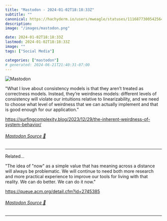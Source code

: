 ```yaml
---
title: "Mastodon - 2024-01-02T18:18:33Z"
subtitle: ""
canonical: https://hachyderm.io/users/mweagle/statuses/111687730054256467
description:
image: "/images/mastodon.png"

date: 2024-01-02T18:18:33Z
lastmod: 2024-01-02T18:18:33Z
image: ""
tags: ["Social Media"]

categories: ["mastodon"]
# generated: 2024-06-21T21:40:31-07:00
---
```

![Mastodon](/images/mastodon.png)

<p>&quot;What I love about consistency models is that they aren’t treated as correctness models. Instead, they’re weirdness models: different levels of consistency will violate our intuitions relative to linearizability, and we need to choose what level of weirdness that we can actually implement and that is good enough for our application.”</p><p><a href="https://surfingcomplexity.blog/2023/12/29/the-inherent-weirdness-of-system-behavior/" target="_blank" rel="nofollow noopener noreferrer" translate="no"><span class="invisible">https://</span><span class="ellipsis">surfingcomplexity.blog/2023/12</span><span class="invisible">/29/the-inherent-weirdness-of-system-behavior/</span></a></p>


###### [Mastodon Source 🐘](https://hachyderm.io/@mweagle/111687730054256467)

___

<p>Related...</p><p>&quot;The idea of &quot;now&quot; as a simple value that has meaning across a distance will always be problematic. We will continue to need both more research and more practical experience to improve our tools for living with that reality. We can do better. We can do it now.&quot;</p><p><a href="https://queue.acm.org/detail.cfm?id=2745385" target="_blank" rel="nofollow noopener noreferrer" translate="no"><span class="invisible">https://</span><span class="ellipsis">queue.acm.org/detail.cfm?id=27</span><span class="invisible">45385</span></a></p>


###### [Mastodon Source 🐘](https://hachyderm.io/@mweagle/111687735244474990)

___
